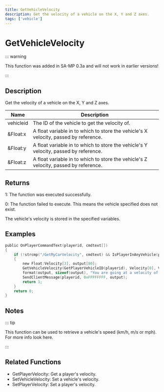 ```yaml
---
title: GetVehicleVelocity
description: Get the velocity of a vehicle on the X, Y and Z axes.
tags: ['vehicle']
---
```


# GetVehicleVelocity

<TagLinks />

::: warning

This function was added in SA-MP 0.3a and will not work in earlier versions!

:::

## Description

Get the velocity of a vehicle on the X, Y and Z axes.


| Name | Description |
|------|-------------|
|vehicleid | The ID of the vehicle to get the velocity of.|
|&Float:x | A float variable in to which to store the vehicle's X velocity, passed by reference.|
|&Float:y | A float variable in to which to store the vehicle's Y velocity, passed by reference.|
|&Float:z | A float variable in to which to store the vehicle's Z velocity, passed by reference.|


## Returns

 1: The function was executed successfully. 

 0: The function failed to execute. This means the vehicle specified does not exist.

 The vehicle's velocity is stored in the specified variables.


## Examples


```c
public OnPlayerCommandText(playerid, cmdtext[])
{
    if (!strcmp("/GetMyCarVelocity", cmdtext) && IsPlayerInAnyVehicle(playerid))
    {
        new Float:Velocity[3], output[80];
        GetVehicleVelocity(GetPlayerVehicleID(playerid), Velocity[0], Velocity[1], Velocity[2]);
        format(output, sizeof(output), "You are going at a velocity of X%f, Y%f, Z%f", Velocity[0], Velocity[1], Velocity[2]);
        SendClientMessage(playerid, 0xFFFFFFFF, output);
        return 1;
    }
    return 0;
}
```


## Notes

::: tip

This function can be used to retrieve a vehicle's speed (km/h, m/s or mph). For more info look here.

:::


## Related Functions


-  GetPlayerVelocity: Get a player's velocity.
-  SetVehicleVelocity: Set a vehicle's velocity.
-  SetPlayerVelocity: Set a player's velocity.